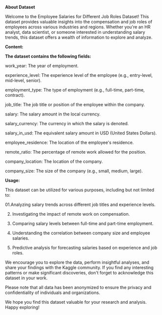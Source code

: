 **About Dataset**


Welcome to the Employee Salaries for Different Job Roles Dataset! This dataset provides valuable insights into the compensation and job roles of employees across various industries and regions. Whether you're an HR analyst, data scientist, or someone interested in understanding salary trends, this dataset offers a wealth of information to explore and analyze.


**Content:**


**The dataset contains the following fields:**

work_year: The year of employment.

experience_level: The experience level of the employee (e.g., entry-level, mid-level, senior).

employment_type: The type of employment (e.g., full-time, part-time, contract).

job_title: The job title or position of the employee within the company.

salary: The salary amount in the local currency.

salary_currency: The currency in which the salary is denoted.

salary_in_usd: The equivalent salary amount in USD (United States Dollars).

employee_residence: The location of the employee's residence.

remote_ratio: The percentage of remote work allowed for the position.

company_location: The location of the company.

company_size: The size of the company (e.g., small, medium, large).



**Usage:**


This dataset can be utilized for various purposes, including but not limited to:

01.Analyzing salary trends across different job titles and experience levels.

02. Investigating the impact of remote work on compensation.

03. Comparing salary levels between full-time and part-time employment.
   
04.  Understanding the correlation between company size and employee salaries.

05.  Predictive analysis for forecasting salaries based on experience and job roles.

 We encourage you to explore the data, perform insightful analyses, and share your findings with the Kaggle community. If you find any interesting patterns or make significant discoveries, don't forget to acknowledge this dataset in your work.


Please note that all data has been anonymized to ensure the privacy and confidentiality of individuals and organizations.

We hope you find this dataset valuable for your research and analysis. Happy exploring!
